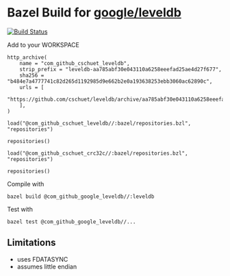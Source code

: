 # Bazel Build for [google/leveldb](https://github.com/google/leveldb)

[![Build Status](https://travis-ci.org/cschuet/leveldb.svg?branch=master)](https://travis-ci.org/cschuet/leveldb)

Add to your WORKSPACE

```
http_archive(
    name = "com_github_cschuet_leveldb",
    strip_prefix = "leveldb-aa785abf30e043110a6258eeefad25ae4d27f677",
    sha256 = "b484e7a4777741c82d265d1192985d9e662b2e0a193638253ebb3060ac62890c",
    urls = [
        "https://github.com/cschuet/leveldb/archive/aa785abf30e043110a6258eeefad25ae4d27f677.tar.gz",
    ],
)

load("@com_github_cschuet_leveldb//:bazel/repositories.bzl", "repositories")

repositories()

load("@com_github_cschuet_crc32c//:bazel/repositories.bzl", "repositories")

repositories()
```

Compile with
```
bazel build @com_github_google_leveldb//:leveldb
```

Test with
```
bazel test @com_github_google_leveldb//...
```

## Limitations
* uses FDATASYNC
* assumes little endian
